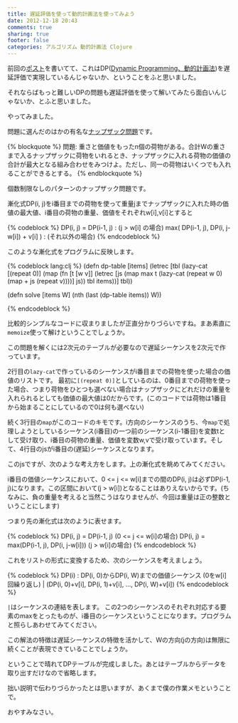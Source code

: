```yaml
---
title: 遅延評価を使って動的計画法を使ってみよう
date: 2012-12-18 20:43
comments: true
sharing: true
footer: false
categories: アルゴリズム 動的計画法 Clojure
---
```


前回の[ポスト][1]を書いてて、これはDP([Dynamic Programming、動的計画法][2])を遅延評価で実現しているんじゃないか、ということをふと思いました。

それならばもっと難しいDPの問題も遅延評価を使って解いてみたら面白いんじゃないか、とふと思いました。

やってみました。

問題に選んだのはかの有名な[ナップザック問題][3]です。

{% blockquote %}
問題:
重さと価値をもったn個の荷物がある。合計Wの重さまで入るナップザックに荷物をいれるとき、ナップザックに入れる荷物の価値の合計が最大となる組み合わせをみつけよ。ただし、同一の荷物はいくつでも入れることができるとする。
{% endblockquote %}

個数制限なしのパターンのナップザック問題です。

漸化式DP(i, j)をi番目までの荷物を使って重量jまでナップザックに入れた時の価値の最大値、i番目の荷物の重量、価値をそれぞれw[i],v[i]とすると

{% codeblock %}
DP(i, j) =
    DP(i-1, j) : (j > w[i] の場合)
    max( DP(i-1, j), DP(i, j-w[i]) + v[i] ) : (それ以外の場合)
{% endcodeblock %}

このような漸化式をプログラムに反映します。

{% codeblock lang:clj %}
(defn dp-table [items]
  (letrec [tbl (lazy-cat [(repeat 0)]
                         (map (fn [t [w v]]
                                (letrec [js (map max t (lazy-cat (repeat w 0)
                                                                 (map + js (repeat v))))]
                                  js))
                              tbl items))]
    tbl))

(defn solve [items W]
    (nth (last (dp-table items)) W))

{% endcodeblock %}

比較的シンプルなコードに収まりましたが正直分かりづらいですね。まあ素直に`memoize`使って解けということでしょうか。

この問題を解くには2次元のテーブルが必要なので遅延シーケンスを2次元で作っています。

2行目の`lazy-cat`で作っているのシーケンスがi番目までの荷物を使った場合の価値のリストです。
最初に`[(repeat 0)]`としているのは、0番目までの荷物を使った場合、つまり荷物をひとつも選べない場合はナップザックにどれだけの重量を入れられるとしても価値の最大値は0だからです。(このコードでは荷物は1番目から始まることにしているので0は何も選べない)

続く3行目の`map`がこのコードのキモです。i方向のシーケンスのうち、今`map`で処理しようとしているシーケンス(i番目)の一つ前のシーケンス(i-1番目)を変数tとして受け取り、i番目の荷物の重量、価値を変数w,vで受け取っています。そして、4行目のjsがi番目の(遅延)シーケンスとなります。

このjsですが、次のような考え方をします。上の漸化式を眺めてみてください。

i番目の価値シーケンスにおいて、0 <= j <= w[i]までの間のDP(i, j)は必ずDP(i-1, j)になります。この区間において(j > w[i])となることはありえないからです。(ちなみに、負の重量を考えると当然こうはなりませんが、今回は重量は正の整数ということにします)

つまり先の漸化式は次のように表せます。

{% codeblock %}
DP(i, j) = DP(i-1, j) (0 <= j <= w[i]の場合)
DP(i, j) = max(DP(i-1, j), DP(i, j-w[i])) (j > w[i]の場合)
{% endcodeblock %}

これをリストの形式に変換するため、次のシーケンスを考えましょう。

{% codeblock %}
DP(i) : DP(i, 0)からDP(i, W)までの価値シーケンス
(0をw[i]回繰り返し) | (DP(i, 0)+v[i], DP(i, 1)+v[i], ..., DP(i, W)+v[i])
{% endcodeblock %}

`|`はシーケンスの連結を表します。
この2つのシーケンスのそれぞれ対応する要素のmaxをとったものが、i番目のシーケンスということになります。プログラムと照らしあわせてみてください。

この解法の特徴は遅延シーケンスの特徴を活かして、Wの方向(jの方向)は無限に続くことが表現できていることでしょうか。

ということで晴れてDPテーブルが完成しました。あとはテーブルからデータを取り出すだけなので省略します。

拙い説明で伝わりづらかったとは思いますが、あくまで僕の作業メモということで。

おやすみなさい。

[1]:http://k2nr.me/blog/2012/12/18/useful-lazy-evaluation-example.html
[2]:http://ja.wikipedia.org/wiki/%E5%8B%95%E7%9A%84%E8%A8%88%E7%94%BB%E6%B3%95
[3]:http://ja.wikipedia.org/wiki/%E3%83%8A%E3%83%83%E3%83%97%E3%82%B5%E3%83%83%E3%82%AF%E5%95%8F%E9%A1%8C
